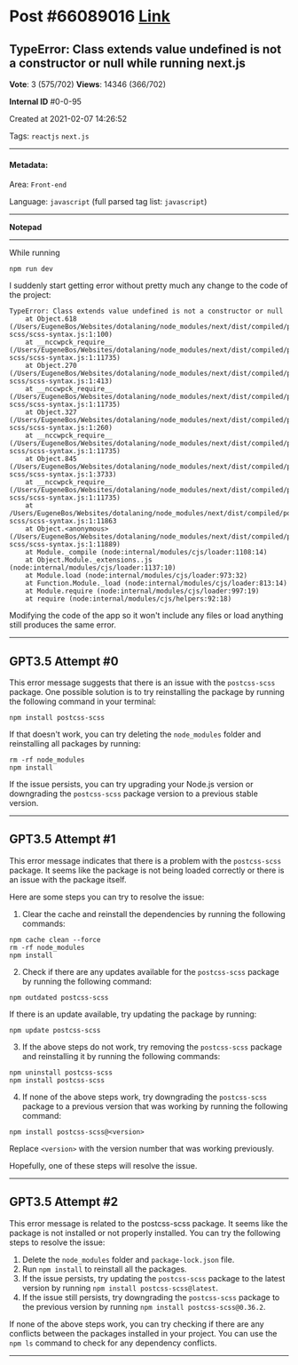 
# Post \#66089016 [Link](https://stackoverflow.com/questions/66089016/)

## TypeError: Class extends value undefined is not a constructor or null while running next.js

**Vote**: 3 (575/702) **Views**: 14346 (366/702) 

**Internal ID** \#0-0-95

Created at 2021-02-07 14:26:52

Tags: `reactjs` `next.js`

----------

#### Metadata:

Area: `Front-end`

Language: `javascript` (full parsed tag list: `javascript`)

----------

**Notepad**


----------

While running
```
npm run dev
```

I suddenly start getting error without pretty much any change to the code of the project:
```
TypeError: Class extends value undefined is not a constructor or null
    at Object.618 (/Users/EugeneBos/Websites/dotalaning/node_modules/next/dist/compiled/postcss-scss/scss-syntax.js:1:100)
    at __nccwpck_require__ (/Users/EugeneBos/Websites/dotalaning/node_modules/next/dist/compiled/postcss-scss/scss-syntax.js:1:11735)
    at Object.270 (/Users/EugeneBos/Websites/dotalaning/node_modules/next/dist/compiled/postcss-scss/scss-syntax.js:1:413)
    at __nccwpck_require__ (/Users/EugeneBos/Websites/dotalaning/node_modules/next/dist/compiled/postcss-scss/scss-syntax.js:1:11735)
    at Object.327 (/Users/EugeneBos/Websites/dotalaning/node_modules/next/dist/compiled/postcss-scss/scss-syntax.js:1:260)
    at __nccwpck_require__ (/Users/EugeneBos/Websites/dotalaning/node_modules/next/dist/compiled/postcss-scss/scss-syntax.js:1:11735)
    at Object.845 (/Users/EugeneBos/Websites/dotalaning/node_modules/next/dist/compiled/postcss-scss/scss-syntax.js:1:3733)
    at __nccwpck_require__ (/Users/EugeneBos/Websites/dotalaning/node_modules/next/dist/compiled/postcss-scss/scss-syntax.js:1:11735)
    at /Users/EugeneBos/Websites/dotalaning/node_modules/next/dist/compiled/postcss-scss/scss-syntax.js:1:11863
    at Object.<anonymous> (/Users/EugeneBos/Websites/dotalaning/node_modules/next/dist/compiled/postcss-scss/scss-syntax.js:1:11889)
    at Module._compile (node:internal/modules/cjs/loader:1108:14)
    at Object.Module._extensions..js (node:internal/modules/cjs/loader:1137:10)
    at Module.load (node:internal/modules/cjs/loader:973:32)
    at Function.Module._load (node:internal/modules/cjs/loader:813:14)
    at Module.require (node:internal/modules/cjs/loader:997:19)
    at require (node:internal/modules/cjs/helpers:92:18)
```

Modifying the code of the app so it won't include any files or load anything still produces the same error.


----------
        
## GPT3.5 Attempt \#0

This error message suggests that there is an issue with the `postcss-scss` package. One possible solution is to try reinstalling the package by running the following command in your terminal:

```
npm install postcss-scss
```

If that doesn't work, you can try deleting the `node_modules` folder and reinstalling all packages by running:

```
rm -rf node_modules
npm install
```

If the issue persists, you can try upgrading your Node.js version or downgrading the `postcss-scss` package version to a previous stable version.

--------

## GPT3.5 Attempt \#1

This error message indicates that there is a problem with the `postcss-scss` package. It seems like the package is not being loaded correctly or there is an issue with the package itself.

Here are some steps you can try to resolve the issue:

1. Clear the cache and reinstall the dependencies by running the following commands:
```
npm cache clean --force
rm -rf node_modules
npm install
```

2. Check if there are any updates available for the `postcss-scss` package by running the following command:
```
npm outdated postcss-scss
```

If there is an update available, try updating the package by running:
```
npm update postcss-scss
```

3. If the above steps do not work, try removing the `postcss-scss` package and reinstalling it by running the following commands:
```
npm uninstall postcss-scss
npm install postcss-scss
```

4. If none of the above steps work, try downgrading the `postcss-scss` package to a previous version that was working by running the following command:
```
npm install postcss-scss@<version>
```

Replace `<version>` with the version number that was working previously.

Hopefully, one of these steps will resolve the issue.

--------

## GPT3.5 Attempt \#2

This error message is related to the postcss-scss package. It seems like the package is not installed or not properly installed. You can try the following steps to resolve the issue:

1. Delete the `node_modules` folder and `package-lock.json` file.
2. Run `npm install` to reinstall all the packages.
3. If the issue persists, try updating the `postcss-scss` package to the latest version by running `npm install postcss-scss@latest`.
4. If the issue still persists, try downgrading the `postcss-scss` package to the previous version by running `npm install postcss-scss@0.36.2`.

If none of the above steps work, you can try checking if there are any conflicts between the packages installed in your project. You can use the `npm ls` command to check for any dependency conflicts.

--------
